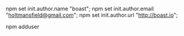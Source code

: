 npm set init.author.name "boast";
npm set init.author.email "holtmansfield@gmail.com";
npm set init.author.url "http://boast.io";

npm adduser

